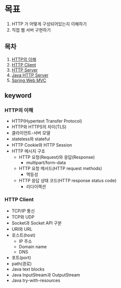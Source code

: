 # 목표

1. HTTP 가 어떻게 구성되어있는지 이해하기
2. 직접 웹 서버 구현하기

## 목차

1. [HTTP의 이해](./understanding-of-http.md)
2. [HTTP Client](./http-client.md)
3. [HTTP Server]()
4. [Java HTTP Server]()
5. [Spring Web MVC]()

## keyword

### HTTP의 이해

- HTTP(Hypertext Transfer Protocol)
- HTTP와 HTTPS의 차이(TLS)
- 클라이언트-서버 모델
- stateless와 stateful
- HTTP Cookie와 HTTP Session
- HTTP 메시지 구조
  - HTTP 요청(Request)와 응답(Response)
    - multipart/form-data
  - HTTP 요청 메서드(HTTP request methods)
    - 멱등성
  - HTTP 응답 상태 코드(HTTP response status code)
    - 리다이렉션

### HTTP Client

- TCP/IP 통신
- TCP와 UDP
- Socket과 Socket API 구분
- URI와 URL
- 호스트(host)
  - IP 주소
  - Domain name
  - DNS
- 포트(port)
- path(경로)
- Java text blocks
- Java InputStream과 OutputStream
- Java try-with-resources
